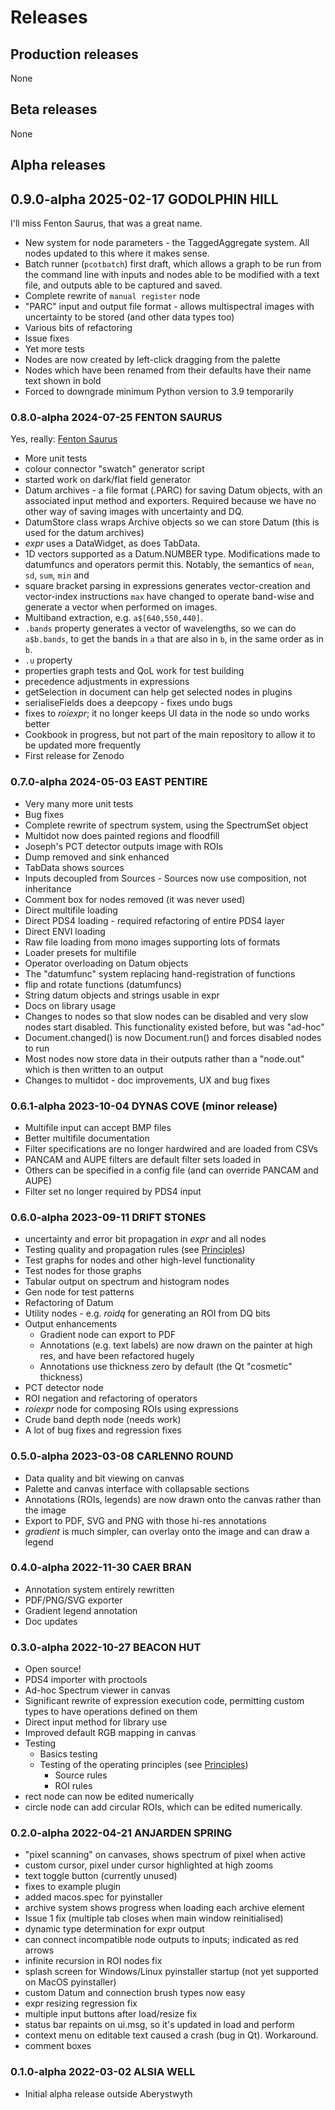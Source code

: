 # Releases

## Production releases
None

## Beta releases
None

## Alpha releases

## 0.9.0-alpha 2025-02-17 GODOLPHIN HILL

I'll miss Fenton Saurus, that was a great name.

* New system for node parameters - the TaggedAggregate system. All nodes
updated to this where it makes sense.
* Batch runner (`pcotbatch`) first draft, which allows a graph to be run
from the command line with inputs and nodes able to be modified with a
text file, and outputs able to be captured and saved.
* Complete rewrite of `manual register` node
* "PARC" input and output file format - allows multispectral images with
uncertainty to be stored (and other data types too)
* Various bits of refactoring
* Issue fixes
* Yet more tests
* Nodes are now created by left-click dragging from the palette
* Nodes which have been renamed from their defaults have their name text
shown in bold
* Forced to downgrade minimum Python version to 3.9 temporarily

### 0.8.0-alpha 2024-07-25 FENTON SAURUS

Yes, really: [Fenton Saurus](https://www.megalithic.co.uk/article.php?sid=8106)

* More unit tests
* colour connector "swatch" generator script
* started work on dark/flat field generator
* Datum archives - a file format (.PARC) for saving Datum objects, with an associated
input method and exporters. Required because we have no other way of saving images
with uncertainty and DQ.
* DatumStore class wraps Archive objects so we can store Datum (this is used for the datum archives)
* *expr* uses a DataWidget, as does TabData.
* 1D vectors supported as a Datum.NUMBER type. Modifications made to datumfuncs
and operators permit this. Notably, the semantics of `mean`, `sd`, `sum`, `min` and
* square bracket parsing in expressions generates vector-creation and vector-index instructions
`max` have changed to operate band-wise and generate a vector when performed on images.
* Multiband extraction, e.g. `a$[640,550,440]`.
* `.bands` property generates a vector of wavelengths, so we can do `a$b.bands`, to get
the bands in `a` that are also in `b`, in the same order as in `b`.
* `.u` property
* properties graph tests and QoL work for test building
* precedence adjustments in expressions
* getSelection in document can help get selected nodes in plugins
* serialiseFields does a deepcopy - fixes undo bugs
* fixes to *roiexpr*; it no longer keeps UI data in the node so undo works better
* Cookbook in progress, but not part of the main repository to allow it to be updated more frequently
* First release for Zenodo

### 0.7.0-alpha 2024-05-03 EAST PENTIRE

* Very many more unit tests
* Bug fixes
* Complete rewrite of spectrum system, using the SpectrumSet object
* Multidot now does painted regions and floodfill
* Joseph's PCT detector outputs image with ROIs
* Dump removed and sink enhanced
* TabData shows sources
* Inputs decoupled from Sources - Sources now use composition, not inheritance
* Comment box for nodes removed (it was never used)
* Direct multifile loading
* Direct PDS4 loading - required refactoring of entire PDS4 layer
* Direct ENVI loading
* Raw file loading from mono images supporting lots of formats
* Loader presets for multifile
* Operator overloading on Datum objects 
* The "datumfunc" system replacing hand-registration of functions
* flip and rotate functions (datumfuncs)
* String datum objects and strings usable in expr
* Docs on library usage
* Changes to nodes so that slow nodes can be disabled and very slow nodes start disabled. This
functionality existed before, but was "ad-hoc"
* Document.changed() is now Document.run() and forces disabled nodes to run
* Most nodes now store data in their outputs rather than a "node.out" which is then written to
an output
* Changes to multidot - doc improvements, UX and bug fixes

### 0.6.1-alpha 2023-10-04 DYNAS COVE (minor release)

* Multifile input can accept BMP files
* Better multifile documentation
* Filter specifications are no longer hardwired and are loaded from CSVs
* PANCAM and AUPE filters are default filter sets loaded in
* Others can be specified in a config file (and can override PANCAM and AUPE)
* Filter set no longer required by PDS4 input


### 0.6.0-alpha 2023-09-11 DRIFT STONES

* uncertainty and error bit propagation in *expr* and all nodes 
* Testing quality and propagation rules (see [Principles](/userguide/principles))
* Test graphs for nodes and other high-level functionality
* Test nodes for those graphs
* Tabular output on spectrum and histogram nodes
* Gen node for test patterns
* Refactoring of Datum
* Utility nodes - e.g. *roidq* for generating an ROI from DQ bits
* Output enhancements
    * Gradient node can export to PDF
    * Annotations (e.g. text labels) are now drawn on the painter at 
    high res, and have been refactored hugely
    * Annotations use thickness zero by default (the Qt "cosmetic" thickness)
* PCT detector node    
* ROI negation and refactoring of operators
* *roiexpr* node for composing ROIs using expressions
* Crude band depth node (needs work)
* A lot of bug fixes and regression fixes


### 0.5.0-alpha 2023-03-08 CARLENNO ROUND

* Data quality and bit viewing on canvas
* Palette and canvas interface with collapsable sections
* Annotations (ROIs, legends) are now drawn onto the canvas rather than the image
* Export to PDF, SVG and PNG with those hi-res annotations
* *gradient* is much simpler, can overlay onto the image and can draw a legend

### 0.4.0-alpha 2022-11-30 CAER BRAN

* Annotation system entirely rewritten
* PDF/PNG/SVG exporter
* Gradient legend annotation
* Doc updates

### 0.3.0-alpha 2022-10-27 BEACON HUT

* Open source!
* PDS4 importer with proctools
* Ad-hoc Spectrum viewer in canvas
* Significant rewrite of expression execution code, permitting custom
types to have operations defined on them
* Direct input method for library use
* Improved default RGB mapping in canvas
* Testing
    * Basics testing
    * Testing of the operating principles (see [Principles](/userguide/principles))
        * Source rules
        * ROI rules
* rect node can now be edited numerically
* circle node can add circular ROIs, which can be edited numerically.


### 0.2.0-alpha 2022-04-21 ANJARDEN SPRING

* "pixel scanning" on canvases, shows spectrum of pixel when active
* custom cursor, pixel under cursor highlighted at high zooms
* text toggle button (currently unused)
* fixes to example plugin
* added macos.spec for pyinstaller
* archive system shows progress when loading each archive element
* Issue 1 fix (multiple tab closes when main window reinitialised)
* dynamic type determination for expr output
* can connect incompatible node outputs to inputs; indicated as red arrows
* infinite recursion in ROI nodes fix
* splash screen for Windows/Linux pyinstaller startup (not yet supported
on MacOS pyinstaller)
* custom Datum and connection brush types now easy
* expr resizing regression fix
* multiple input buttons after load/resize fix
* status bar repaints on ui.msg, so it's updated in load and perform
* context menu on editable text caused a crash (bug in Qt). Workaround.
* comment boxes

### 0.1.0-alpha 2022-03-02 ALSIA WELL

* Initial alpha release outside Aberystwyth

